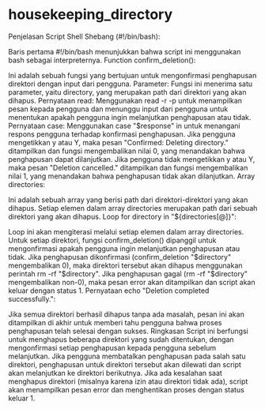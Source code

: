 # housekeeping_directory

Penjelasan Script Shell
Shebang (#!/bin/bash):

Baris pertama #!/bin/bash menunjukkan bahwa script ini menggunakan bash sebagai interpreternya.
Function confirm_deletion():

Ini adalah sebuah fungsi yang bertujuan untuk mengonfirmasi penghapusan direktori dengan input dari pengguna.
Parameter: Fungsi ini menerima satu parameter, yaitu directory, yang merupakan path dari direktori yang akan dihapus.
Pernyataan read: Menggunakan read -r -p untuk menampilkan pesan kepada pengguna dan menunggu input dari pengguna untuk menentukan apakah pengguna ingin melanjutkan penghapusan atau tidak.
Pernyataan case: Menggunakan case "$response" in untuk menangani respons pengguna terhadap konfirmasi penghapusan.
Jika pengguna mengetikkan y atau Y, maka pesan "Confirmed: Deleting directory." ditampilkan dan fungsi mengembalikan nilai 0, yang menandakan bahwa penghapusan dapat dilanjutkan.
Jika pengguna tidak mengetikkan y atau Y, maka pesan "Deletion cancelled." ditampilkan dan fungsi mengembalikan nilai 1, yang menandakan bahwa penghapusan tidak akan dilanjutkan.
Array directories:

Ini adalah sebuah array yang berisi path dari direktori-direktori yang akan dihapus.
Setiap elemen dalam array directories merupakan path dari sebuah direktori yang akan dihapus.
Loop for directory in "${directories[@]}":

Loop ini akan mengiterasi melalui setiap elemen dalam array directories.
Untuk setiap direktori, fungsi confirm_deletion() dipanggil untuk mengonfirmasi apakah pengguna ingin melanjutkan penghapusan atau tidak.
Jika penghapusan dikonfirmasi (confirm_deletion "$directory" mengembalikan 0), maka direktori tersebut akan dihapus menggunakan perintah rm -rf "$directory".
Jika penghapusan gagal (rm -rf "$directory" mengembalikan non-0), maka pesan error akan ditampilkan dan script akan keluar dengan status 1.
Pernyataan echo "Deletion completed successfully.":

Jika semua direktori berhasil dihapus tanpa ada masalah, pesan ini akan ditampilkan di akhir untuk memberi tahu pengguna bahwa proses penghapusan telah selesai dengan sukses.
Ringkasan
Script ini berfungsi untuk menghapus beberapa direktori yang sudah ditentukan, dengan mengonfirmasi setiap penghapusan kepada pengguna sebelum melanjutkan. Jika pengguna membatalkan penghapusan pada salah satu direktori, penghapusan untuk direktori tersebut akan dilewati dan script akan melanjutkan ke direktori berikutnya. Jika ada kesalahan saat menghapus direktori (misalnya karena izin atau direktori tidak ada), script akan menampilkan pesan error dan menghentikan proses dengan status keluar 1.
